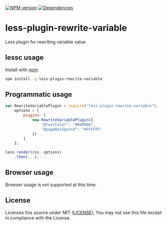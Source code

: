 [![NPM version](https://badge.fury.io/js/less-plugin-rewrite-variable.svg)](http://badge.fury.io/js/less-plugin-rewrite-variable) [![Dependencies](https://david-dm.org/less/less-plugin-rewrite-variable.svg)](https://david-dm.org/less/less-plugin-rewrite-variable)

less-plugin-rewrite-variable
==========================

Less plugin for rewriting variable value

lessc usage
-----------

Install with [npm](https://www.npmjs.com/package/less-plugin-rewrite-variable)

```bash
npm install -g less-plugin-rewrite-variable
```

Programmatic usage
------------------

```js
var RewriteVariablePlugin = require("less-plugin-rewrite-variable"),
    options = {
        plugins: [
            new RewriteVariablePlugin({
                "@textColor": "#000000",
                "@pageBackgound": "#FFFFFF"
            })
        ]
    };

less.render(css, options)
    .then(...);
```

## Browser usage

Browser usage is not supported at this time.

## License

Licenses this source under MIT ([LICENSE](LICENSE)), You may not use this file except in compliance with the License.
